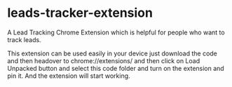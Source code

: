 # leads-tracker-extension
A Lead Tracking Chrome Extension which is helpful for people who want to track leads.

This extension can be used easily in your device just download the code and then headover to 
chrome://extensions/ and then click on Load Unpacked button and select this code folder and
turn on the extension and pin it. And the extension will start working.
